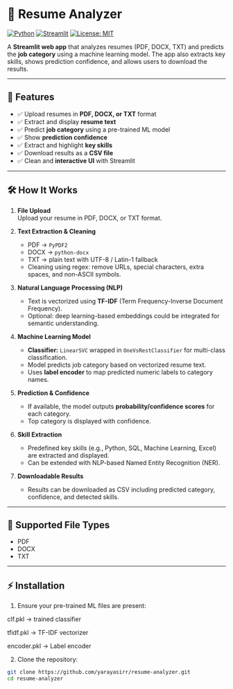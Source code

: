 # 📄 Resume Analyzer

[![Python](https://img.shields.io/badge/Python-3.13-blue)](https://www.python.org/)
[![Streamlit](https://img.shields.io/badge/Streamlit-App-success)](https://streamlit.io/)
[![License: MIT](https://img.shields.io/badge/License-MIT-green)](LICENSE)

A **Streamlit web app** that analyzes resumes (PDF, DOCX, TXT) and predicts the **job category** using a machine learning model. The app also extracts key skills, shows prediction confidence, and allows users to download the results.

---

## 🚀 Features

- ✅ Upload resumes in **PDF, DOCX, or TXT** format  
- ✅ Extract and display **resume text**  
- ✅ Predict **job category** using a pre-trained ML model  
- ✅ Show **prediction confidence**  
- ✅ Extract and highlight **key skills**  
- ✅ Download results as a **CSV file**  
- ✅ Clean and **interactive UI** with Streamlit

---

## 🛠 How It Works

1. **File Upload**  
   Upload your resume in PDF, DOCX, or TXT format.

2. **Text Extraction & Cleaning**  
   - PDF → `PyPDF2`  
   - DOCX → `python-docx`  
   - TXT → plain text with UTF-8 / Latin-1 fallback  
   - Cleaning using regex: remove URLs, special characters, extra spaces, and non-ASCII symbols.

3. **Natural Language Processing (NLP)**  
   - Text is vectorized using **TF-IDF** (Term Frequency-Inverse Document Frequency).  
   - Optional: deep learning-based embeddings could be integrated for semantic understanding.

4. **Machine Learning Model**  
   - **Classifier:** `LinearSVC` wrapped in `OneVsRestClassifier` for multi-class classification.  
   - Model predicts job category based on vectorized resume text.  
   - Uses **label encoder** to map predicted numeric labels to category names.  

5. **Prediction & Confidence**  
   - If available, the model outputs **probability/confidence scores** for each category.  
   - Top category is displayed with confidence.

6. **Skill Extraction**  
   - Predefined key skills (e.g., Python, SQL, Machine Learning, Excel) are extracted and displayed.  
   - Can be extended with NLP-based Named Entity Recognition (NER).

7. **Downloadable Results**  
   - Results can be downloaded as CSV including predicted category, confidence, and detected skills.

---

## 📂 Supported File Types

- PDF  
- DOCX  
- TXT  

---

## ⚡ Installation

1. Ensure your pre-trained ML files are present:

clf.pkl → trained classifier

tfidf.pkl → TF-IDF vectorizer

encoder.pkl → Label encoder

2. Clone the repository:

```bash
git clone https://github.com/yarayasirr/resume-analyzer.git
cd resume-analyzer


